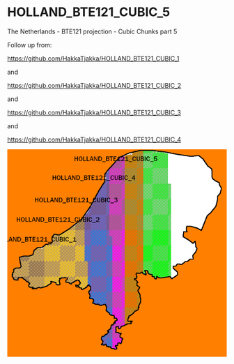 # HOLLAND_BTE121_CUBIC_5
The Netherlands - BTE121 projection - Cubic Chunks part 5

Follow up from:

https://github.com/HakkaTjakka/HOLLAND_BTE121_CUBIC_1

and 

https://github.com/HakkaTjakka/HOLLAND_BTE121_CUBIC_2

and 

https://github.com/HakkaTjakka/HOLLAND_BTE121_CUBIC_3

and 

https://github.com/HakkaTjakka/HOLLAND_BTE121_CUBIC_4

![clipboard_small](https://github.com/HakkaTjakka/HOLLAND_BTE121_CUBIC_5/blob/main/WORLD/region5.png)
